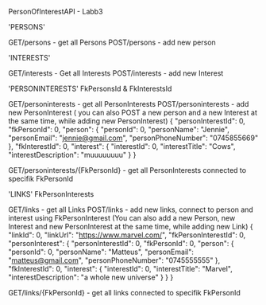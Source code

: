 PersonOfInterestAPI - Labb3


'PERSONS'

GET/persons - get all Persons
POST/persons - add new person


'INTERESTS'

GET/interests - Get all Interests
POST/interests - add new Interest


'PERSONINTERESTS'
FkPersonsId & FkInterestsId


GET/personinterests - get all PersonInterests
POST/personinterests - add new PersonInterest 
( you can also POST a new person and a new Interest at the same time, while adding new PersonInterest)
{
  "personInterestId": 0,
  "fkPersonId": 0,
  "person": {
    "personId": 0,
    "personName": "Jennie",
    "personEmail": "jennie@gmail.com",
    "personPhoneNumber": "0745855669"
  },
  "fkInterestId": 0,
  "interest": {
    "interestId": 0,
    "interestTitle": "Cows",
    "interestDescription": "muuuuuuuu"
  }
}

GET/personinterests/{FkPersonId} - get all PersonInterests connected to specifik FkPersonId


'LINKS'
FkPersonInterests

GET/links - get all Links
POST/links - add new links, connect to person and interest using FkPersonInterest
(You can also add a new Person, new Interest and new PersonInterest at the same time, while adding new Link)
{
  "linkId": 0,
  "linkUrl": "https://www.marvel.com/",
  "fkPersonInterestId": 0,
  "personInterest": {
    "personInterestId": 0,
    "fkPersonId": 0,
    "person": {
      "personId": 0,
      "personName": "Matteus",
      "personEmail": "matteus@gmail.com",
      "personPhoneNumber": "0745555555"
    },
    "fkInterestId": 0,
    "interest": {
      "interestId": 0,
      "interestTitle": "Marvel",
      "interestDescription": "a whole new universe"
    }
  }
}


GET/links/{FkPersonId} - get all links connected to specifik FkPersonId
